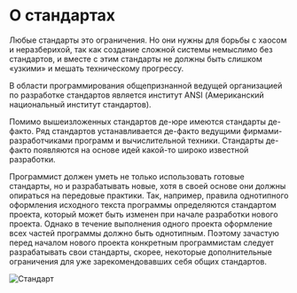 # О стандартах

Любые стандарты это ограничения. Но они нужны для борьбы с хаосом и неразберихой, так как создание сложной системы немыслимо без стандартов, и вместе с этим стандарты не должны быть слишком «узкими» и мешать техническому прогрессу.

В области программирования общепризнанной ведущей организацией по разработке стандартов является институт ANSI (Американский национальный институт стандартов).

Помимо вышеизложенных стандартов де-юре имеются стандарты де-факто. Ряд стандартов устанавливается де-факто ведущими фирмами-разработчиками программ и вычислительной техники. Стандарты де-факто появляются на основе идей какой-то широко известной разработки.

Программист должен уметь не только использовать готовые стандарты, но и разрабатывать новые, хотя в своей основе они должны опираться на передовые практики. Так, например, правила однотипного оформления исходного текста программы определяются стандартом проекта, который может быть изменен при начале разработки нового проекта. Однако в течение выполнения одного проекта оформление всех частей программы должно быть однотипным. Поэтому зачастую перед началом нового проекта конкретным программистам следует разрабатывать свои стандарты, скорее, некоторые дополнительные ограничения для уже зарекомендовавших себя общих стандартов.

![Стандарт](/images/general/standartds/standard.jpg)
